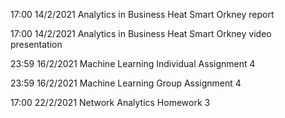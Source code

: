 17:00 14/2/2021 Analytics in Business Heat Smart Orkney report

17:00 14/2/2021 Analytics in Business Heat Smart Orkney video presentation

23:59 16/2/2021 Machine Learning Individual Assignment 4

23:59 16/2/2021 Machine Learning Group Assignment 4

17:00 22/2/2021 Network Analytics Homework 3




